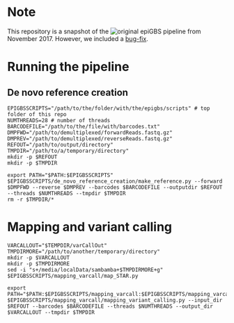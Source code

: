 # Note

This repository is a snapshot of the ![original epiGBS pipeline](https://github.com/thomasvangurp/epiGBS) from November 2017. However, we included a [bug-fix](https://github.com/thomasvangurp/epiGBS/issues/26).

# Running the pipeline

## De novo reference creation

```SH
EPIGBSSCRIPTS="/path/to/the/folder/with/the/epigbs/scripts" # top folder of this repo
NUMTHREADS=28 # number of threads
BARCODEFILE="/path/to/the/file/with/barcodes.txt"
DMPFWD="/path/to/demultiplexed/forwardReads.fastq.gz"
DMPREV="/path/to/demultiplexed/reverseReads.fastq.gz"
REFOUT="/path/to/output/directory"
TMPDIR="/path/to/a/temporary/directory"
mkdir -p $REFOUT
mkdir -p $TMPDIR

export PATH="$PATH:$EPIGBSSCRIPTS"
$EPIGBSSCRIPTS/de_novo_reference_creation/make_reference.py --forward $DMPFWD --reverse $DMPREV --barcodes $BARCODEFILE --outputdir $REFOUT --threads $NUMTHREADS --tmpdir $TMPDIR
rm -r $TMPDIR/*
```

# Mapping and variant calling

```SH
VARCALLOUT="$TEMPDIR/varCallOut"
TMPDIRMORE="/path/to/another/temporary/directory"
mkdir -p $VARCALLOUT
mkdir -p $TMPDIRMORE
sed -i "s+/media/localData/sambamba+$TMPDIRMORE+g" $EPIGBSSCRIPTS/mapping_varcall/map_STAR.py

export PATH="$PATH:$EPIGBSSCRIPTS/mapping_varcall:$EPIGBSSCRIPTS/mapping_varcall/filtering:$EPIGBSSCRIPTS/mapping_varcall/statistics:$EPIGBSSCRIPTS/mapping_varcall/variant_calling"
$EPIGBSSCRIPTS/mapping_varcall/mapping_variant_calling.py --input_dir $REFOUT --barcodes $BARCODEFILE --threads $NUMTHREADS --output_dir $VARCALLOUT --tmpdir $TMPDIR
```
